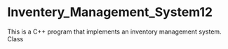 # Inventery_Management_System12
This is a C++ program that implements an inventory management system.  Class
